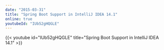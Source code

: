 ```yaml
---
date: "2015-03-31"
title: "Spring Boot Support in IntelliJ IDEA 14.1"
online: true
youtubeId: "IUb52gHQGLE"
---
```


{{< youtube id="IUb52gHQGLE" title="Spring Boot Support in IntelliJ IDEA 14.1" >}} 

